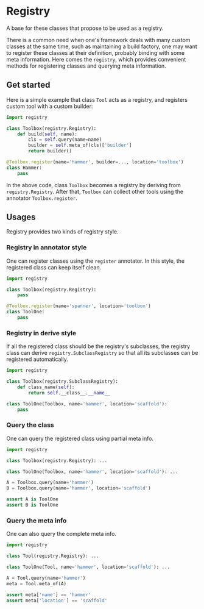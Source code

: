 # Registry

A base for these classes that propose to be used as a registry.

There is a common need when one's framework deals with many custom classes at
the same time, such as maintaining a build factory, one may want to register
these classes at their definition, probably binding with some meta information.
Here comes the `registry`, which provides convenient methods for registering
classes and querying meta information.

## Get started

Here is a simple example that class `Tool` acts as a registry, and registers
custom tool with a custom builder:

```python
import registry

class Toolbox(registry.Registry):
    def build(self, name):
        cls = self.query(name=name)
        builder = self.meta_of(cls)['builder']
        return builder()

@Toolbox.register(name='Hammer', builder=..., location='toolbox')
class Hammer:
    pass
```

In the above code, class `Toolbox` becomes a registry by deriving from 
`registry.Registry`. After that, `Toolbox` can collect other tools using the
annotator `Toolbox.register`.

## Usages

Registry provides two kinds of registry style.

### Registry in annotator style

One can register classes using the `register` annotator. In this style, the
registered class can keep itself clean.

```python
import registry

class Toolbox(registry.Registry):
    pass

@Toolbox.register(name='spanner', location='toolbox')
class ToolOne:
    pass
```

### Registry in derive style

If all the registered class should be the registry's subclasses, the registry
class can derive `registry.SubclassRegistry` so that all its subclasses can
be registered automatically.

```python
import registry

class Toolbox(registry.SubclassRegistry):
    def class_name(self):
        return self.__class__.__name__

class ToolOne(Toolbox, name='hammer', location='scaffold'):
    pass
```

### Query the class

One can query the registered class using partial meta info.

```python
import registry

class Toolbox(registry.Registry): ...

class ToolOne(Toolbox, name='hammer', location='scaffold'): ...

A = Toolbox.query(name='hammer')
B = Toolbox.query(name='hammer', location='scaffold')

assert A is ToolOne
assert B is ToolOne
```

### Query the meta info

One can also query the complete meta info.

```python
import registry

class Tool(registry.Registry): ...

class ToolOne(Tool, name='hammer', location='scaffold'): ...

A = Tool.query(name='hammer')
meta = Tool.meta_of(A)

assert meta['name'] == 'hammer'
assert meta['location'] == 'scaffold'
```